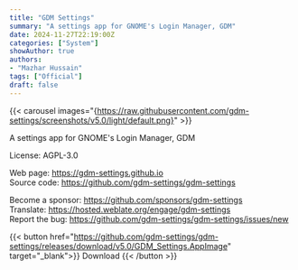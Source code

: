 ```yaml
---
title: "GDM Settings"
summary: "A settings app for GNOME's Login Manager, GDM"
date: 2024-11-27T22:19:00Z
categories: ["System"]
showAuthor: true
authors:
- "Mazhar Hussain"
tags: ["Official"]
draft: false
---
```


{{< carousel images="{https://raw.githubusercontent.com/gdm-settings/screenshots/v5.0/light/default.png}" >}}

A settings app for GNOME's Login Manager, GDM

License: AGPL-3.0

Web page: <https://gdm-settings.github.io>  
Source code: <https://github.com/gdm-settings/gdm-settings>

Become a sponsor: <https://github.com/sponsors/gdm-settings>  
Translate: <https://hosted.weblate.org/engage/gdm-settings>  
Report the bug: <https://github.com/gdm-settings/gdm-settings/issues/new>  

{{< button href="https://github.com/gdm-settings/gdm-settings/releases/download/v5.0/GDM_Settings.AppImage" target="_blank">}}
Download
{{< /button >}}
